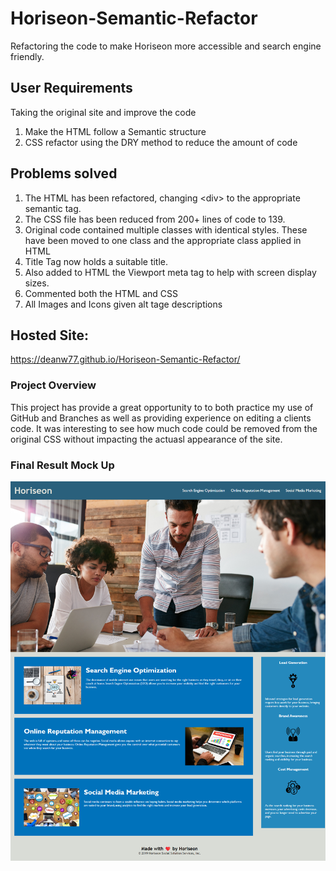 # Horiseon-Semantic-Refactor
Refactoring the code to make Horiseon more accessible and search engine friendly.

## User Requirements
Taking the original site and improve the code
1) Make the HTML follow a Semantic structure
2) CSS refactor using the DRY method to reduce the amount of code

## Problems solved
1) The HTML has been refactored, changing \<div> to the appropriate semantic tag.
2) The CSS file has been reduced from 200+ lines of code to 139. 
3) Original code contained multiple classes with identical styles. These have been moved to one class and the appropriate class applied in HTML
4) Title Tag now holds a suitable title.
5) Also added to HTML the Viewport meta tag to help with screen display sizes.
6) Commented both the HTML and CSS 
7) All Images and Icons given alt tage descriptions

## Hosted Site:
https://deanw77.github.io/Horiseon-Semantic-Refactor/

### Project Overview
This project has provide a great opportunity to to both practice my use of GitHub and Branches as well as providing experience on editing a clients code. It was interesting to see how much code could be removed from the original CSS without impacting the actuasl appearance of the site. 

### Final Result Mock Up
![The updated Horiseon website looks identical to the original](images/HoriseonScreenshot.png)
